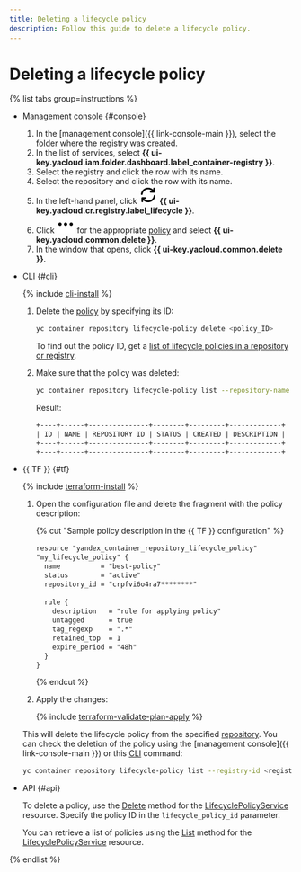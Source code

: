 ```yaml
---
title: Deleting a lifecycle policy
description: Follow this guide to delete a lifecycle policy.
---
```


# Deleting a lifecycle policy

{% list tabs group=instructions %}

- Management console {#console}

  1. In the [management console]({{ link-console-main }}), select the [folder](../../../resource-manager/concepts/resources-hierarchy.md#folder) where the [registry](../../concepts/registry.md) was created.
  1. In the list of services, select **{{ ui-key.yacloud.iam.folder.dashboard.label_container-registry }}**.
  1. Select the registry and click the row with its name.
  1. Select the repository and click the row with its name.
  1. In the left-hand panel, click ![lifecycle](../../../_assets/console-icons/arrows-rotate-right.svg) **{{ ui-key.yacloud.cr.registry.label_lifecycle }}**.
  1. Click ![image](../../../_assets/console-icons/ellipsis.svg) for the appropriate [policy](../../concepts/lifecycle-policy.md) and select **{{ ui-key.yacloud.common.delete }}**.
  1. In the window that opens, click **{{ ui-key.yacloud.common.delete }}**.

- CLI {#cli}

  {% include [cli-install](../../../_includes/cli-install.md) %}

  1. Delete the [policy](../../concepts/lifecycle-policy.md) by specifying its ID:

     ```bash
     yc container repository lifecycle-policy delete <policy_ID>
     ```

     To find out the policy ID, get a [list of lifecycle policies in a repository or registry](lifecycle-policy-list.md#lifecycle-policy-list).
  1. Make sure that the policy was deleted:

     ```bash
     yc container repository lifecycle-policy list --repository-name crp2hlbs67tj********/ubuntu
     ```

     Result:

     ```text
     +----+------+---------------+--------+---------+-------------+
     | ID | NAME | REPOSITORY ID | STATUS | CREATED | DESCRIPTION |
     +----+------+---------------+--------+---------+-------------+
     +----+------+---------------+--------+---------+-------------+
     ```

- {{ TF }} {#tf}

  {% include [terraform-install](../../../_includes/terraform-install.md) %}

  1. Open the configuration file and delete the fragment with the policy description:

     {% cut "Sample policy description in the {{ TF }} configuration" %}

     ```hcl
     resource "yandex_container_repository_lifecycle_policy" "my_lifecycle_policy" {
       name          = "best-policy"
       status        = "active"
       repository_id = "crpfvi6o4ra7********"

       rule {
         description   = "rule for applying policy"
         untagged      = true
         tag_regexp    = ".*"
         retained_top  = 1
         expire_period = "48h"
       }
     }
     ```

     {% endcut %}

  1. Apply the changes:

     {% include [terraform-validate-plan-apply](../../../_tutorials/_tutorials_includes/terraform-validate-plan-apply.md) %}

  This will delete the lifecycle policy from the specified [repository](../../concepts/repository.md). You can check the deletion of the policy using the [management console]({{ link-console-main }}) or this [CLI](../../../cli/) command:

  ```bash
  yc container repository lifecycle-policy list --registry-id <registry_ID>
  ```

- API {#api}

  To delete a policy, use the [Delete](../../api-ref/grpc/LifecyclePolicy/delete.md) method for the [LifecyclePolicyService](../../api-ref/grpc/LifecyclePolicy/index.md) resource. Specify the policy ID in the `lifecycle_policy_id` parameter.

  You can retrieve a list of policies using the [List](../../api-ref/grpc/LifecyclePolicy/list.md) method for the [LifecyclePolicyService](../../api-ref/grpc/LifecyclePolicy/index.md) resource.

{% endlist %}